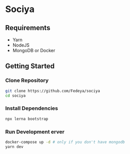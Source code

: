 # Sociya

## Requirements

- Yarn
- NodeJS
- MongoDB or Docker

## Getting Started

### Clone Repository

```bash
git clone https://github.com/Fedeya/sociya
cd sociya
```

### Install Dependencies

```bash
npx lerna bootstrap
```

### Run Development erver

```bash
docker-compose up -d # only if you don't have mongodb
yarn dev
```